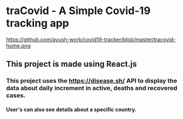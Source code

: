 # traCovid - A Simple Covid-19 tracking app
https://github.com/ayush-work/covid19-tracker/blob/master/tracovid-home.png

## This project is made using React.js

### This project uses the https://disease.sh/ API to display the data about daily increment in active, deaths and recovered cases.

#### User's can also see details about a specific country.
